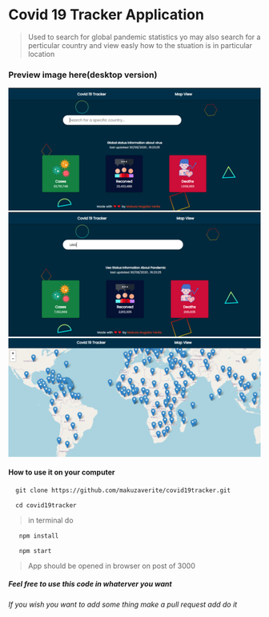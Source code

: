 # Covid 19 Tracker Application

> Used to search for global pandemic statistics yo may also search for a perticular country and view easly how to the stuation is in particular location

### Preview image here(desktop version)

![Preview 1](./screenshots/1.png)
![Preview 2](./screenshots/2.PNG)
![Preview 3](./screenshots/3.PNG)

#### How to use it on your computer

```git
  git clone https://github.com/makuzaverite/covid19tracker.git
```

```git
  cd covid19tracker
```

> in terminal do

```git
   npm install
```

```git
   npm start
```

> App should be opened in browser on post of 3000

##### Feel free to use this code in whaterver you want

###### If you wish you want to add some thing make a pull request add do it
